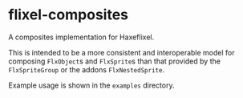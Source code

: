 # flixel-composites
A composites implementation for Haxeflixel.

This is intended to be a more consistent and interoperable model for composing `FlxObject`s and `FlxSprite`s than that provided by the `FlxSpriteGroup` or the addons `FlxNestedSprite`.

Example usage is shown in the `examples` directory.